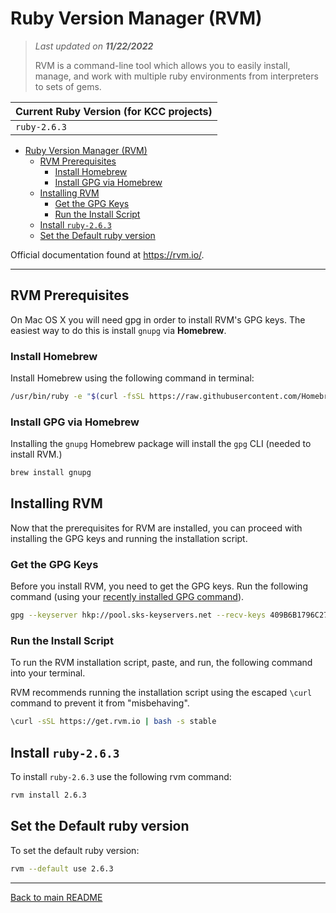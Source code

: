 # Ruby Version Manager (RVM)

> *Last updated on **11/22/2022***
>
>RVM is a command-line tool which allows you to easily install, manage, and work with multiple ruby environments from interpreters to sets of gems.

| Current Ruby Version (for KCC projects) |
|-----------------------------------------|
| `ruby-2.6.3`                            |

- [Ruby Version Manager (RVM)](#ruby-version-manager-rvm)
  - [RVM Prerequisites](#rvm-prerequisites)
    - [Install Homebrew](#install-homebrew)
    - [Install GPG via Homebrew](#install-gpg-via-homebrew)
  - [Installing RVM](#installing-rvm)
    - [Get the GPG Keys](#get-the-gpg-keys)
    - [Run the Install Script](#run-the-install-script)
  - [Install `ruby-2.6.3`](#install-ruby-263)
  - [Set the Default ruby version](#set-the-default-ruby-version)

Official documentation found at <https://rvm.io/>.

---

## RVM Prerequisites

On Mac OS X you will need gpg in order to install RVM's GPG keys. The easiest way to do this is install `gnupg` via **Homebrew**.

### Install Homebrew

Install Homebrew using the following command in terminal:

```bash
/usr/bin/ruby -e "$(curl -fsSL https://raw.githubusercontent.com/Homebrew/install/master/install)"
```

### Install GPG via Homebrew

Installing the `gnupg` Homebrew package will install the `gpg` CLI (needed to install RVM.)

```bash
brew install gnupg
```

## Installing RVM

Now that the prerequisites for RVM are installed, you can proceed with installing the GPG keys and running the installation script.

### Get the GPG Keys

Before you install RVM, you need to get the GPG keys. Run the following command (using your [recently installed GPG command](#rvm-prerequisites)).

```bash
gpg --keyserver hkp://pool.sks-keyservers.net --recv-keys 409B6B1796C275462A1703113804BB82D39DC0E3 7D2BAF1CF37B13E2069D6956105BD0E739499BDB
```

### Run the Install Script

To run the RVM installation script, paste, and run, the following command into your terminal.

RVM recommends running the installation script using the escaped `\curl` command to prevent it from "misbehaving".

```bash
\curl -sSL https://get.rvm.io | bash -s stable
```

## Install `ruby-2.6.3`

To install `ruby-2.6.3` use the following rvm command:

```bash
rvm install 2.6.3
```

## Set the Default ruby version

To set the default ruby version:
```bash
rvm --default use 2.6.3
```

-----

[Back to main README](/KankakeeCommunityCollege/kcc-development-environment/)

